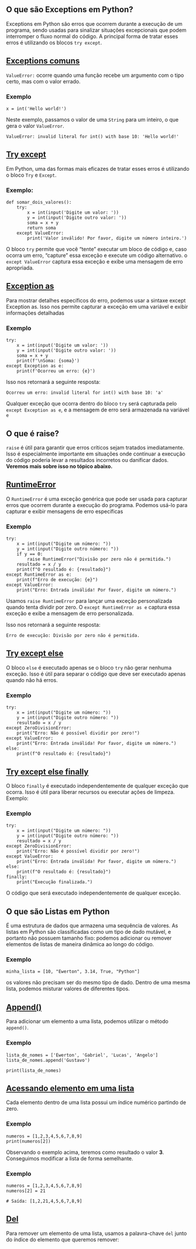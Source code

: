 ## O que são Exceptions em Python?
Exceptions em Python são erros que ocorrem durante a execução de um programa, sendo usadas para sinalizar situações excepcionais que podem interromper o fluxo normal do código. A principal forma de tratar esses erros é utilizando os blocos `try except`.

## [Exceptions comuns](./testes/try%20except/excep_comum.py "Verifique o script do exemplo")
```ValueError:``` ocorre quando uma função recebe um argumento com o tipo certo, mas com o valor errado.
### Exemplo
```
x = int('Hello world!')
```
Neste exemplo, passamos o valor de uma `String` para um inteiro, o que gera o valor `ValueError`. 
```
ValueError: invalid literal for int() with base 10: 'Hello world!'
```
## [Try except](./testes/try%20except/erros.py "Verifique o script do exemplo")
Em Python, uma das formas mais eficazes de tratar esses erros é utilizando o bloco `Try` e `Except`.
### Exemplo:
```
def somar_dois_valores():
    try:
        x = int(input('Digite um valor: '))
        y = int(input('Digite outro valor: '))
        soma = x + y
        return soma
    except ValueError:
        print('Valor inválido! Por favor, digite um número inteiro.')
```
O bloco `try` permite que você “tente” executar um bloco de código e, caso ocorra um erro, “capture” essa exceção e execute um código alternativo. o `except ValueError` captura essa exceção e exibe uma mensagem de erro apropriada.

##  [Exception as](./testes/try%20except/erros_detalhado.py "Verifique o script do exemplo")
Para mostrar detalhes específicos do erro, podemos usar a sintaxe except Exception as. Isso nos permite capturar a exceção em uma variável e exibir informações detalhadas
### Exemplo
```
try:
    x = int(input('Digite um valor: '))
    y = int(input('Digite outro valor: '))
    soma = x + y
    print(f'\nSoma: {soma}')
except Exception as e:
    print(f'Ocorreu um erro: {e}')

```
Isso nos retornará a seguinte resposta: 

```
Ocorreu um erro: invalid literal for int() with base 10: 'a'
```
Qualquer exceção que ocorra dentro do bloco `try` será capturada pelo `except Exception as e`, e a mensagem de erro será armazenada na variável `e`
## O que é raise?
`raise` é útil para garantir que erros críticos sejam tratados imediatamente. Isso é especialmente importante em situações onde continuar a execução do código poderia levar a resultados incorretos ou danificar dados.\
__Veremos mais sobre isso no tópico abaixo.__
## [RuntimeError](./testes/try%20except/erro_exec.py "Verifique o script do exemplo")
O `RuntimeError` é uma exceção genérica que pode ser usada para capturar erros que ocorrem durante a execução do programa. Podemos usá-lo para capturar e exibir mensagens de erro específicas
### Exemplo
```
try:
    x = int(input("Digite um número: "))
    y = int(input("Digite outro número: "))
    if y == 0:
        raise RuntimeError("Divisão por zero não é permitida.")
    resultado = x / y
    print(f"O resultado é: {resultado}")
except RuntimeError as e:
    print(f"Erro de execução: {e}")
except ValueError:
    print("Erro: Entrada inválida! Por favor, digite um número.")

```
Usamos `raise RuntimeError` para lançar uma exceção personalizada quando tenta dividir por zero. O `except RuntimeError as e` captura essa exceção e exibe a mensagem de erro personalizada.

Isso nos retornará a seguinte resposta:
```
Erro de execução: Divisão por zero não é permitida.
```
## [Try except else](./testes/try%20except/erros_else.py "Verifique o script do exemplo")
O bloco `else` é executado apenas se o bloco `try` não gerar nenhuma exceção. Isso é útil para separar o código que deve ser executado apenas quando não há erros.
### Exemplo
```
try:
    x = int(input("Digite um número: "))
    y = int(input("Digite outro número: "))
    resultado = x / y
except ZeroDivisionError:
    print("Erro: Não é possível dividir por zero!")
except ValueError:
    print("Erro: Entrada inválida! Por favor, digite um número.")
else:
    print(f"O resultado é: {resultado}")
```
## [Try except else finally](./testes/try%20except/else_finally.py "Verifique o script do exemplo")
O bloco `finally` é executado independentemente de qualquer exceção que ocorra. Isso é útil para liberar recursos ou executar ações de limpeza. Exemplo:
### Exemplo
```
try:
    x = int(input("Digite um número: "))
    y = int(input("Digite outro número: "))
    resultado = x / y
except ZeroDivisionError:
    print("Erro: Não é possível dividir por zero!")
except ValueError:
    print("Erro: Entrada inválida! Por favor, digite um número.")
else:
    print(f"O resultado é: {resultado}")
finally:
    print("Execução finalizada.")
```
O código que será executado independentemente de qualquer exceção.

## O que são Listas em Python
É uma estrutura de dados que armazena uma sequência de valores. As listas em Python são classificadas como um tipo de dado mutável, e portanto não possuem tamanho fixo: podemos adicionar ou remover elementos de listas de maneira dinâmica ao longo do código.
### Exemplo
```
minha_lista = [10, "Ewerton", 3.14, True, "Python"]
```
os valores não precisam ser do mesmo tipo de dado. Dentro de uma mesma lista, podemos misturar valores de diferentes tipos.

## [Append()](./testes/Listas/adicionar.py "Verifique o script do exemplo")
Para adicionar um elemento a uma lista, podemos utilizar o método `append()`.
### Exemplo
```
lista_de_nomes = ['Ewerton', 'Gabriel', 'Lucas', 'Angelo']
lista_de_nomes.append('Gustavo')

print(lista_de_nomes)
```
## [Acessando elemento em uma lista](./testes/Listas/indice.py "Verifique o script do exemplo")
Cada elemento dentro de uma lista possui um índice numérico partindo de zero.
### Exemplo
```
numeros = [1,2,3,4,5,6,7,8,9]
print(numeros[2])
```
Observando o exemplo acima, teremos como resultado o valor __3__. Conseguimos modificar a lista de forma semelhante.
### Exemplo
```
numeros = [1,2,3,4,5,6,7,8,9]
numeros[2] = 21

# Saída: [1,2,21,4,5,6,7,8,9]
```
## [Del](./testes/Listas/deletar.py "Verifique o script do exemplo")
Para remover um elemento de uma lista, usamos a palavra-chave `del` junto do índice do elemento que queremos remover: